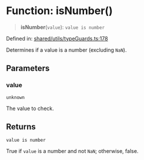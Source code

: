 # Function: isNumber()

> **isNumber**(`value`): `value is number`

Defined in: [shared/utils/typeGuards.ts:178](https://github.com/Nick2bad4u/Uptime-Watcher/blob/8a1973382d5fe14c52996ecda381894eb7ecd4a6/shared/utils/typeGuards.ts#L178)

Determines if a value is a number (excluding `NaN`).

## Parameters

### value

`unknown`

The value to check.

## Returns

`value is number`

True if `value` is a number and not `NaN`; otherwise, false.

